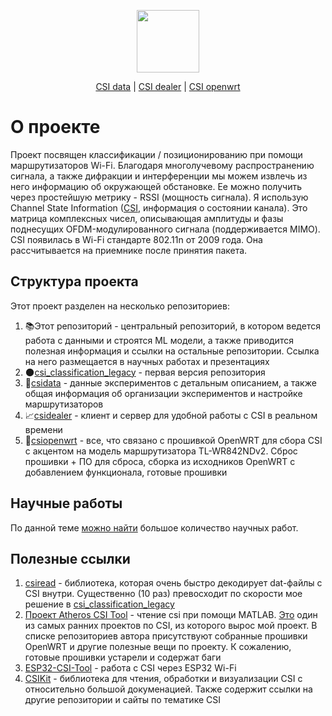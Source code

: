<p align="center">
  <img src="https://user-images.githubusercontent.com/61945327/201784025-893efbea-a00d-4353-964f-f8e28a61e21f.png" height="100">
</p>
<p align="center">
  <a href="https://github.com/maksimio/csidata">CSI data</a> |
  <a href="https://github.com/maksimio/csidealer">CSI dealer</a> |
  <a href="https://github.com/maksimio/csifirmware">CSI openwrt</a>
</p>

# О проекте
Проект посвящен классификации / позиционированию при помощи маршрутизаторов Wi-Fi. Благодаря многолучевому распространению сигнала, а также дифракции и интерференции мы можем извлечь из него информацию об окружающей обстановке. Ее можно получить через простейшую метрику - RSSI (мощность сигнала). Я использую Channel State Information ([CSI](https://en.wikipedia.org/wiki/Channel_state_information), информация о состоянии канала). Это матрица комплексных чисел, описывающая амплитуды и фазы поднесущих OFDM-модулированного сигнала (поддерживается MIMO). CSI появилась в Wi-Fi стандарте 802.11n от 2009 года. Она рассчитывается на приемнике после принятия пакета.

## Структура проекта
Этот проект разделен на несколько репозиториев:
1. 📚Этот репозиторий - центральный репозиторий, в котором ведется работа с данными и строятся ML модели, а также приводится полезная информация и ссылки на остальные репозитории. Ссылка на него размещается в научных работах и презентациях
2. 🌑[csi_classification_legacy](https://github.com/maksimio/csi_classification_legacy) - первая версия репозитория
3. 📂[csidata](https://github.com/maksimio/csidata) - данные экспериментов с детальным описанием, а также общая информация об организации экспериментов и настройке маршрутизаторов
4. 📈[csidealer](https://github.com/maksimio/csidealer) - клиент и сервер для удобной работы с CSI в реальном времени
5. 📑[csiopenwrt](https://github.com/maksimio/csifirmware) - все, что связано с прошивкой OpenWRT для сбора CSI с акцентом на модель маршрутизатора TL-WR842NDv2. Сброс прошивки + ПО для сброса, сборка из исходников OpenWRT с добавлением функционала, готовые прошивки

## Научные работы
По данной теме [можно найти](https://scholar.google.com/scholar?hl=ru&as_sdt=0%2C5&q=channel+state+information+wi-fi&oq=channel+state+information) большое количество научных работ.

## Полезные ссылки
1. [csiread](https://github.com/citysu/csiread) - библиотека, которая очень быстро декодирует dat-файлы с CSI внутри. Существенно (10 раз) превосходит по скорости мое решение в [csi_classification_legacy](https://github.com/maksimio/csi_classification_legacy)
2. [Проект Atheros CSI Tool](https://github.com/xieyaxiongfly/Atheros-CSI-Tool-UserSpace-APP) - чтение csi при помощи MATLAB. [Это](https://wands.sg/research/wifi/AtherosCSI/) один из самых ранних проектов по CSI, из которого вырос мой проект. В списке репозиториев автора присутствуют собранные прошивки OpenWRT и другие полезные вещи по проекту. К сожалению, готовые прошивки устарели и содержат баги
3. [ESP32-CSI-Tool](https://github.com/StevenMHernandez/ESP32-CSI-Tool) - работа с CSI через ESP32 Wi-Fi
4. [CSIKit](https://github.com/Gi-z/CSIKit) - библиотека для чтения, обработки и визуализации CSI с относительно большой докуменацией. Также содержит ссылки на другие репозитории и сайты по тематике CSI
